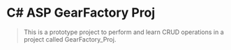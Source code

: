 # C# ASP GearFactory Proj

> This is a prototype project to perform and learn CRUD operations in a project called GearFactory_Proj.

